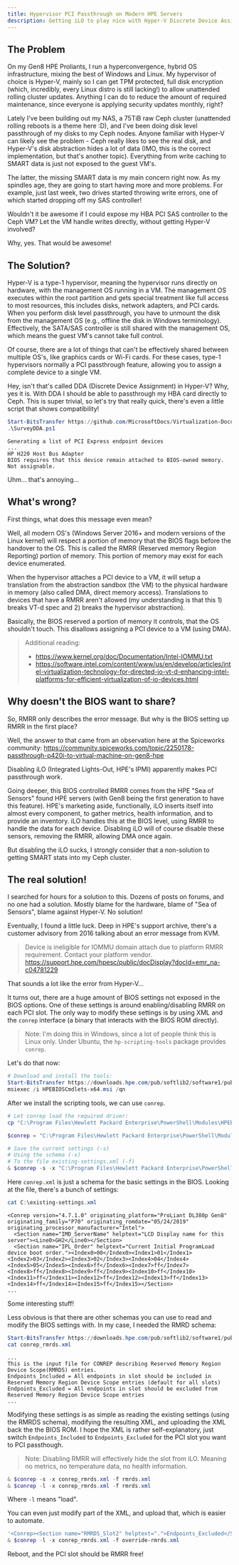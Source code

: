 ```yaml
---
title: Hypervisor PCI Passthrough on Modern HPE Servers
description: Getting iLO to play nice with Hyper-V Discrete Device Assignment
---
```


## The Problem

On my Gen8 HPE Proliants, I run a hyperconvergence, hybrid OS infrastructure, mixing the best of Windows and Linux. My hypervisor of choice is Hyper-V, mainly so I can get TPM protected, full disk encryption (which, incredibly, every Linux distro is still lacking!) to allow unattended rolling cluster updates. Anything I can do to reduce the amount of required maintenance, since everyone is applying security updates monthly, right?

Lately I've been building out my NAS, a 75TiB raw Ceph cluster (unattended rolling reboots is a theme here :D), and I've been doing disk level passthrough of my disks to my Ceph nodes. Anyone familiar with Hyper-V can likely see the problem - Ceph really likes to see the real disk, and Hyper-V's disk abstraction hides a lot of data (IMO, this is the correct implementation, but that's another topic). Everything from write caching to SMART data is just not exposed to the guest VM's.

The latter, the missing SMART data is my main concern right now. As my spindles age, they are going to start having more and more problems. For example, just last week, two drives started throwing write errors, one of which started dropping off my SAS controller!

Wouldn't it be awesome if I could expose my HBA PCI SAS controller to the Ceph VM? Let the VM handle writes directly, without getting Hyper-V involved?

Why, yes. That would be awesome!

## The Solution?

Hyper-V is a type-1 hypervisor, meaning the hypervisor runs directly on hardware, with the management OS running in a VM. The management OS executes within the root partition and gets special treatment like full access to most resources, this includes disks, network adapters, and PCI cards. When you perform disk level passthrough, you have to unmount the disk from the management OS (e.g., offline the disk in Windows terminology). Effectively, the SATA/SAS controller is still shared with the management OS, which means the guest VM's cannot take full control.

Of course, there are a lot of things that can't be effectively shared between multiple OS's, like graphics cards or Wi-Fi cards. For these cases, type-1 hypervisors normally a PCI passthrough feature, allowing you to assign a complete device to a single VM.

Hey, isn't that's called DDA (Discrete Device Assignment) in Hyper-V? Why, yes it is. With DDA I should be able to passthrough my HBA card directly to Ceph. This is super trivial, so let's try that really quick, there's even a little script that shows compatibility!

```powershell
Start-BitsTransfer https://github.com/MicrosoftDocs/Virtualization-Documentation/raw/live/hyperv-tools/DiscreteDeviceAssignment/SurveyDDA.ps1 SurveyDDA.ps1
.\SurveyDDA.ps1
```
```output
Generating a list of PCI Express endpoint devices
...
HP H220 Host Bus Adapter
BIOS requires that this device remain attached to BIOS-owned memory.  Not assignable.
```

Uhm... that's annoying...

## What's wrong?

First things, what does this message even mean?

Well, all modern OS's (Windows Server 2016+ and modern versions of the Linux kernel) will respect a portion of memory that the BIOS flags before the handover to the OS. This is called the RMRR (Reserved memory Region Reporting) portion of memory. This portion of memory may exist for each device enumerated.

When the hypervisor attaches a PCI device to a VM, it will setup a translation from the abstraction sandbox (the VM) to the physical hardware in memory (also called DMA, direct memory access). Translations to devices that have a RMRR aren't allowed (my understanding is that this 1) breaks VT-d spec and 2) breaks the hypervisor abstraction).

Basically, the BIOS reserved a portion of memory it controls, that the OS shouldn't touch. This disallows assigning a PCI device to a VM (using DMA).

> Additional reading:
> - https://www.kernel.org/doc/Documentation/Intel-IOMMU.txt
> - https://software.intel.com/content/www/us/en/develop/articles/intel-virtualization-technology-for-directed-io-vt-d-enhancing-intel-platforms-for-efficient-virtualization-of-io-devices.html

## Why doesn't the BIOS want to share?

So, RMRR only describes the error message. But why is the BIOS setting up RMRR in the first place?

Well, the answer to that came from an observation here at the Spiceworks community:  https://community.spiceworks.com/topic/2250178-passthrough-p420i-to-virtual-machine-on-gen8-hpe

Disabling iLO (Integrated Lights-Out, HPE's IPMI) apparently makes PCI passthrough work.

Going deeper, this BIOS controlled RMRR comes from the HPE "Sea of Sensors" found HPE servers (with Gen8 being the first generation to have this feature). HPE's marketing aside, functionally, iLO inserts itself into almost every component, to gather metrics, health information, and to provide an inventory. iLO handles this at the BIOS level, using RMRR to handle the data for each device. Disabling iLO will of course disable these sensors, removing the RMRR, allowing DMA once again.

But disabling the iLO sucks, I strongly consider that a non-solution to getting SMART stats into my Ceph cluster.

## The real solution!

I searched for hours for a solution to this. Dozens of posts on forums, and no one had a solution. Mostly blame for the hardware, blame of "Sea of Sensors", blame against Hyper-V. No solution!

 Eventually, I found a little luck. Deep in HPE's support archive, there's a customer advisory from 2016 talking about an error message from KVM.

> Device is ineligible for IOMMU domain attach due to platform RMRR requirement. Contact your platform vendor.
> https://support.hpe.com/hpesc/public/docDisplay?docId=emr_na-c04781229

That sounds a lot like the error from Hyper-V...

It turns out, there are a huge amount of BIOS settings not exposed in the BIOS options. One of these settings is around enabling/disabling RMRR on each PCI slot. The only way to modify these settings is by using XML and the `conrep` interface (a binary that interacts with the BIOS ROM directly).

> Note: I'm doing this in Windows, since a lot of people think this is Linux only.
> Under Ubuntu, the `hp-scripting-tools` package provides `conrep`.

Let's do that now:

```powershell
# Download and install the tools:
Start-BitsTransfer https://downloads.hpe.com/pub/softlib2/software1/pubsw-windows/p230763598/v138934/HPEBIOSCmdlets-x64.msi HPEBIOSCmdlets-x64.msi
msiexec /i HPEBIOSCmdlets-x64.msi /qn
```

After we install the scripting tools, we can use `conrep`.

```powershell
# Let conrep load the required driver:
cp "C:\Program Files\Hewlett Packard Enterprise\PowerShell\Modules\HPEBIOSCmdlets\Tools\ConfigurationData\winpe50\hpsstkio\hpsstkio.sys" "C:\Windows\System32\drivers\hpsstkio.sys"

$conrep = "C:\Program Files\Hewlett Packard Enterprise\PowerShell\Modules\HPEBIOSCmdlets\Tools\ConfigurationData\conrep.exe"

# Save the current settings (-s)
# Using the schema (-x)
# To the file existing-settings.xml (-f)
& $conrep -s -x "C:\Program Files\Hewlett Packard Enterprise\PowerShell\Modules\HPEBIOSCmdlets\Tools\ConfigurationData\conrep.xml" -f C:\existing-settings.xml
```

Here `conrep.xml` is just a schema for the basic settings in the BIOS. Looking at the file, there's a bunch of settings:

```powershell
cat C:\existing-settings.xml
```
```output
<Conrep version="4.7.1.0" originating_platform="ProLiant DL380p Gen8" originating_family="P70" originating_romdate="05/24/2019" originating_processor_manufacturer="Intel">
  <Section name="IMD_ServerName" helptext="LCD Display name for this server"><Line0>GH2</Line0></Section>
  <Section name="IPL_Order" helptext="Current Initial ProgramLoad device boot order."><Index0>00</Index0><Index1>01</Index1><Index2>03</Index2><Index3>02</Index3><Index4>04</Index4><Index5>05</Index5><Index6>ff</Index6><Index7>ff</Index7><Index8>ff</Index8><Index9>ff</Index9><Index10>ff</Index10><Index11>ff</Index11><Index12>ff</Index12><Index13>ff</Index13><Index14>ff</Index14><Index15>ff</Index15></Section>
...
```

Some interesting stuff!

Less obvious is that there are other schemas you can use to read and modify the BIOS settings with. In my case, I needed the RMRD schema:

```powershell
Start-BitsTransfer https://downloads.hpe.com/pub/softlib2/software1/pubsw-linux/p1472592088/v95853/conrep_rmrds.xml conrep_rmrds.xml
cat conrep_rmrds.xml
```
```output
...
This is the input file for CONREP describing Reserved Memory Region Device Scope(RMRDS) entries.
Endpoints_Included = All endpoints in slot should be included in Reserved Memory Region Device Scope entries (default for all slots)
Endpoints_Excluded = All endpoints in slot should be excluded from Reserved Memory Region Device Scope entries
...
```

Modifying these settings is as simple as reading the existing settings (using the RMRDS schema), modifying the resulting XML, and uploading the XML back the the BIOS ROM. I hope the XML is rather self-explanatory, just switch `Endpoints_Included` to `Endpoints_Excluded` for the PCI slot you want to PCI passthough.

> Note: Disabling RMRR will effectively hide the slot from iLO. Meaning no metrics, no temperature data, no health information.

```powershell
& $conrep -s -x conrep_rmrds.xml -f rmrds.xml
& $conrep -l -x conrep_rmrds.xml -f rmrds.xml
```
Where `-l` means "load".

You can even just modify part of the XML, and upload that, which is easier to automate.

```powershell
'<Conrep><Section name="RMRDS_Slot2" helptext=".">Endpoints_Excluded</Section></Conrep>' | Out-File override-rmrds.xml
& $conrep -l -x conrep_rmrds.xml -f override-rmrds.xml
```

Reboot, and the PCI slot should be RMRR free!
